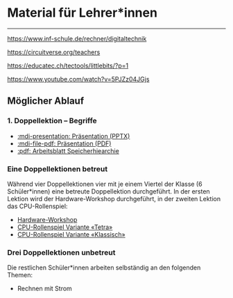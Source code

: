 # Material für Lehrer*innen
---

https://www.inf-schule.de/rechner/digitaltechnik

https://circuitverse.org/teachers

https://educatec.ch/tectools/littlebits/?p=1

https://www.youtube.com/watch?v=5PJZz04JGjs

## Möglicher Ablauf

### 1. Doppellektion – Begriffe

* [:mdi-presentation: Präsentation (PPTX)](./hardware-1.pptx)
* [:mdi-file-pdf: Präsentation (PDF)](./hardware-1.pdf)
* [:pdf: Arbeitsblatt Speicherhiearchie](./arbeitsblatt-speicherhierarchie.pdf)

### Eine Doppellektionen betreut

Während vier Doppellektionen vier mit je einem Viertel der Klasse (6 Schüler*innen) eine betreute Doppellektion durchgeführt. In der ersten Lektion wird der Hardware-Workshop durchgeführt, in der zweiten Lektion das CPU-Rollenspiel:

* [Hardware-Workshop](?page=workshop/)
* [CPU-Rollenspiel Variante «Tetra»](?page=tetra/)
* [CPU-Rollenspiel Variante «Klassisch»](?page=cpu/)

### Drei Doppellektionen unbetreut

Die restlichen Schüler*innen arbeiten selbständig an den folgenden Themen:

- Rechnen mit Strom
